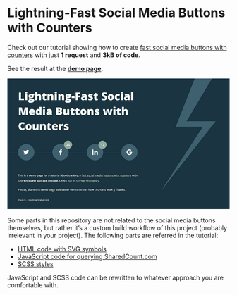 # Lightning-Fast Social Media Buttons with Counters

Check out our tutorial showing how to create [fast social media buttons with counters](https://www.xfive.co/blog/lighting-fast-social-media-buttons-with-counters/) with just **1 request** and **3kB of code**.

See the result at the **[demo page](http://xfiveco.github.io/fast-social-media-buttons/)**.

[![Fast Social Media Buttons](dist/img/fast-social-media-buttons-small2.jpg)](http://xfiveco.github.io/fast-social-media-buttons/)

Some parts in this repository are not related to the social media buttons themselves, but rather it’s a custom build workflow of this project (probably irrelevant in your project). The following parts are referred in the tutorial:

- [HTML code with SVG symbols](https://github.com/xfiveco/fast-social-media-buttons/blob/gh-pages/index.html)
- [JavaScript code for querying SharedCount.com](https://github.com/xfiveco/fast-social-media-buttons/blob/gh-pages/assets/js/modules/shareButtons.js)
- [SCSS styles](https://github.com/xfiveco/fast-social-media-buttons/blob/gh-pages/assets/scss/_components.share-buttons.scss)

JavaScript and SCSS code can be rewritten to whatever approach you are comfortable with.
